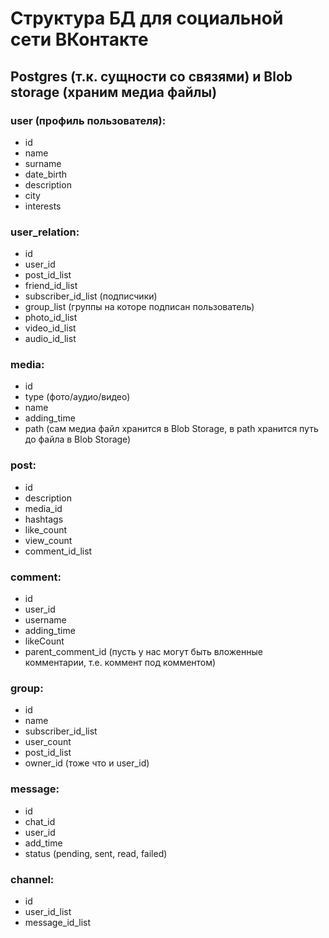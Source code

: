 # Структура БД для социальной сети ВКонтакте
## Postgres (т.к. сущности со связями) и Blob storage (храним медиа файлы)

### user (профиль пользователя):
- id
- name
- surname
- date_birth
- description
- city
- interests

### user_relation:
- id
- user_id
- post_id_list
- friend_id_list
- subscriber_id_list (подписчики)
- group_list (группы на которе подписан пользователь)
- photo_id_list
- video_id_list
- audio_id_list

### media:
- id
- type (фото/аудио/видео)
- name
- adding_time
- path (сам медиа файл хранится в Blob Storage, в path хранится путь до файла в Blob Storage)

### post:
- id
- description
- media_id
- hashtags
- like_count
- view_count
- comment_id_list

### comment:
- id
- user_id
- username
- adding_time
- likeCount
- parent_comment_id (пусть у нас могут быть вложенные комментарии, т.е. коммент под комментом)

### group:
- id
- name
- subscriber_id_list
- user_count
- post_id_list
- owner_id (тоже что и user_id)

### message:
- id
- chat_id
- user_id
- add_time
- status (pending, sent, read, failed)

### channel:
- id
- user_id_list
- message_id_list
